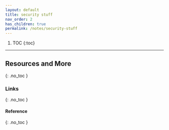```yaml
---
layout: default
title: security stuff
nav_order: 2
has_children: true
permalink: /notes/security-stuff
---
```


1. TOC
{:toc}



---

## Resources and More
{: .no_toc }
### Links
{: .no_toc }
#### Reference
{: .no_toc }
